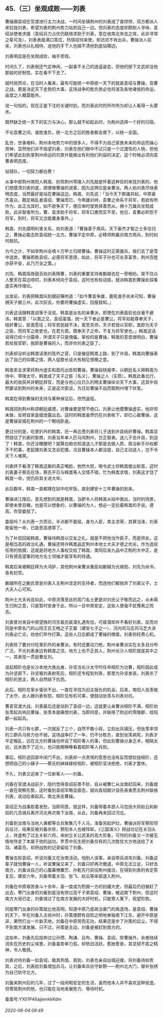 ## 45.（三）坐观成败——刘表
曹操跟袁绍在官渡进行主力决战，一时间坐镇荆州的刘表成了香饽饽，双方都派人来拉拢刘表，希望刘表的荆州势力站到自己一边。但刘表的态度却颇耐人寻味，袁绍派使者求援（袁绍兵力占优仍联络求助于刘表，意在收南北夹击之效，此非寻常之辈可及），刘表表面满口答应，热情招待来使，却迟迟不肯出兵，曹操派人前来，刘表也以礼相待，连他的手下人也搞不清他到底站哪边。



刘表明显是在坐观成败，袖手旁观。



时间久了，刘表倒还气定神闲，一副事不关己的逍遥姿态，但他的部下文武却没他那般的好耐性，实在看不下去了。



就时局而论，在当时人看来，最有可能统一中原统一天下的就是袁绍与曹操，袁曹之战，更是决定天下走势的大事，这场战争的胜负势必也将波及各地诸侯的命运，庙堂之人概莫能外。



说一句俗的，现在正是下注的关键时刻，而刘表此时的所作所为却让人看得一头雾水。



既然缺乏统一天下的实力与决心，那么就不如趁此时，为荆州选择一个好的归宿。



不论袁曹之间，谁胜谁负，统一北方之后的胜者都会南下，以统一全国。



乱世，世事难料，荆州本地势力中的很多人，不得不为自己家族未来的命运而操心劳神，显然他们并不指望刘表，刘表在他们眼中不过只是一个过渡性的人物，但他们希望此刻执掌荆州命运的刘景升能做出有利他们利益的决定，这个时候必须向袁曹表明态度。



站错队，一切努力都白费！



从事中郎荆州南阳人韩嵩、别驾荆州零陵人刘先就是怀着这种目的来找刘表的，他们想摸清刘表的底，顺便做曹操的说客，因为这两位是亲曹派。两人劝刘表尽快表明态度，当然最好是站在曹操这边，韩嵩、刘先说：「当今天下群雄并起，中原豪杰虽众，戡定祸乱者袁绍、曹操而已，今两雄对峙，袁曹之命系于将军，若欲有所作为，此正当其时，如不欲争天下，便应审时度势择善而从。拥十万雄兵坐观成败，此非智者所为，曹、袁求助于将军，将军口惠而实不至，他日，袁曹必积怨于将军，到时，将军又岂能置身事外。」



韩嵩、刘先摆明利害关系，劝刘表道：「曹操善于用兵，天下豪杰才智之士多往归之，曹操必能击败袁绍统一北方。曹操平定中原，必移师荆襄对南方用兵，到时如何抵抗。



为今之计，不如举荆州全境十万甲士归顺曹操。曹操这时正需援兵，我们去了是雪中送炭，曹操若胜袁绍，必感将军恩德，如此，将军子孙也可长享富贵，荆州百姓亦获平安，此乃万全之策。」



刘先、韩嵩摇唇鼓舌劝刘表降曹，刘表的重要支持者蒯越也在一旁相劝。架不住众人整天在耳边唠叨，刘表本倾向于袁绍，这时也有些动摇，就派韩嵩到曹操处探看虚实再作理论。



出发前，刘表把韩嵩叫到跟前嘱咐道：「如今曹袁争雄，鹿死谁手尚未可知，曹操拥天子据三州，此次前去，你要将曹操虚实，回报我知。」



刘表这话跟韩嵩说等于没说，韩嵩是出名的亲曹派，即使在刘表面前也丝毫不避讳，韩嵩答：「以嵩之见，袁绍虽强，统一天下者必是曹公。将军如能尊奉天子，结好曹公，臣嵩愿往；将军若犹疑不决，嵩至京师，天子若授以官职，嵩即为天子之臣，而将军之故吏也，在君为君。既奉天子之命，不复为将军使也。」韩嵩这话说得已经十分露骨，所谓天子只是傀儡，掌权的是曹操，韩嵩的意思很明白，曹操若给我官职，我即是曹操的人，而非你刘表之臣了。



刘表却没听出韩嵩话里的弦外之音，只是催促韩嵩上路，到了许县，韩嵩向曹操表达了自己的仰慕之情，两人促膝长谈大有相见恨晚之意。



韩嵩卖主求荣将荆州虚实和盘托出告知曹操，曹操投桃报李，以朝廷名义拜韩嵩为侍中、零陵太守。韩嵩成了天子之臣（名义），曹操之人（实质）。韩嵩此番北行，最大的收获并非朝廷拜官，而是与他心仪已久的明主曹操纵论天下大事，这其中自然要谈到荆州的未来，正是这次密谈，为日后曹操不战而取荆州埋下伏笔。



韩嵩在得到曹操的支持与某种保证后，欣然返程。



韩嵩回到荆州称颂朝廷威德，对曹操更是赞不绝口。刘表让他摸曹操虚实，他非但未做，反把自家底细泄露出去。这时的韩嵩虽然仍在刘表帐下，却已心属曹操，这是曹操安插在荆州的一个眼线卧底。



更过分的是，吃里扒外的韩嵩，还一再怂恿刘表将儿子送到许县结好曹操。韩嵩显然低估了刘表的智商，刘表当年单人匹马闯荆州，岂乏智勇。送儿子去许县，别逗了！韩嵩，你还没睡醒吧？就算白痴也知道送儿子那是去做人质，政治新手孙权都不干的事，老狐狸刘表又怎会犯傻，况且曹操本人都没提，自己主动送人，岂不令天下人嗤笑。



刘表终于看清了韩嵩这厮的真正嘴脸，勃然大怒，喝令武士将韩嵩推出斩首，这时刘表妻子蔡氏在场，蔡氏平日与韩嵩等人交情不错，忙为韩嵩求情，刘表这才饶了韩嵩一命，但仍将其关进大牢。



此后数年，韩嵩一直都蹲在狱中吃牢饭，直到建安十三年曹操的到来。



曹操进江陵后，首先想到的就是韩嵩，当即令人将韩嵩从狱中救出，当时的场景，即使未曾目睹，也是可以想象的，以曹操的为人，想必一定拉着韩嵩的手说，德高，你受委屈了。



委屈吗？从刘表一方而论，半点都不委屈，身为人臣，卖主求荣，其罪当诛，刘表能留他一命，已是恩高德厚了。



为了补偿回报韩嵩，曹操待韩嵩以交友之礼，就是不把他当作臣子，而是师友，这是相当高的政治礼遇。曹操还特许韩嵩品定荆州本地士大夫才德之优劣，作为选拔任用的依据，这就是将地方人事权交给了韩嵩，类同后来九品中正制的大中正，是只有德高望重的地方名士领袖才能享有的待遇。



韩嵩后来被朝廷拜为大鸿胪，其他荆州亲曹派重臣如蒯越为光禄勋、刘先为尚书，各有封赏。



蒯越所在之蒯氏曾是刘表入主荆州坚定的支持者，而连他们都抛弃了刘表父子，士大夫人心可知。



荆州士大夫尚且如此，中原流落至此的高门名士更是对刘氏父子敬而远之，从未萌生归附之意，只是暂时安身于此，所以一旦中原安定，这些人便毫不犹豫离之而去。



刘表曾对来自中原望族的河东裴氏裴潜礼遇有加，可裴潜却并不看好刘表，反而对同是中原名门的山阳王氏王畅之子王粲（建安七子之一）、河内司马氏司马芝大讲刘表必亡论，劝他们早作打算。这些人日后都成了曹操的僚属，刘表则枉费心机。



刘表除了要对付吃里扒外的亲曹派，有时还要动刀枪，荆州亲曹派实在太多且分布广泛，不光刘表身边有韩嵩之流，地方上也不乏其人，荆州长沙人桓阶就是其中之一，其表现一贯挺曹反刘。



说起桓阶也是长沙本地大族出身，孙坚当长沙太守时任命桓阶为功曹，桓阶因此成为孙坚部下，孙坚被刘表射死后，桓阶还专程到刘表，那里为孙坚发丧。刘表杀了桓阶的恩主，两人自然结下仇怨。



此后，桓阶在家乡蛰伏不出，一直在寻找为旧主报仇的机会。后来，南阳人张羡做了太守，此人跟刘表有怨，桓阶见有机可乘，便鼓动张羡与刘表对抗。



曹袁官渡大战，刘表最后还是站到了袁绍一边，这就更让亲曹派桓阶不满，桓阶劝张羡起兵响应曹操，张羡本就痛恨刘表，当即同意，并联络了附近的零陵郡、桂阳郡一起起兵。



刘表一共只有七郡，一次就反了三个，自然不敢小视，立刻出兵镇压，但张羡率领的三郡兵马势力也不弱，这场战争打了一年，仍不分胜负，直到张羡病死，刘表才平定叛乱，远在北方的曹操也听说了桓阶等人的事，但此刻曹操分身乏术，相隔太远，远水救不了近火，也只能眼睁睁看着桓阶等人兵败。



事后，桓阶逃回家中闭门不出，刘表却一点责怪的意思也没有反而想拉拢桓阶，还想把自己的小姨子——蔡氏的妹妹嫁给桓阶，被桓阶坚决拒绝，刘表才罢休。



不久，刘表又迎来了一位新客人——刘备。



刘备在官渡决战前夕，隐约觉得袁绍前景不妙，自从被曹仁从汝南赶回来，刘备就一直在观察形势，这时看到袁绍军略显疲态，就向袁绍献计自告奋勇愿去荆州联络刘表，说动后者起兵，南北夹击曹操。



袁绍正为战事胶着发愁，当即同意，就这样，刘备带着本部人马包括大将赵云和新招的几百骑兵离开河北再次南下汝南，从此，刘备再未回过河北。



刘备到汝南与当地人龚都等合兵聚集几千人马，准备另起炉灶，曹操派将军蔡阳领兵征讨，结果反被刘备杀败，蔡阳本人也被阵斩。《三国演义》把战功记在关羽头上，并虚构了过五关斩六将，来树立关公武圣的高大形象，可怜的刘备又一次被无情地夺走了本属于他的战功。罗贯中先生把刘备仅有的几次胜仗大方地送给了关羽、诸葛亮，却把战败的记录留给了刘备。



曹操击败袁绍，听说刘备又在汝南活动，怕别人误事，亲自带兵进攻刘备。刘备这辈子就怕曹操一人，听说曹操又来了，刘备只好再次撤退，中原无法立足，只好去南方，刘备派自己的心腹幕僚麋竺、孙乾先行前往荆州接洽，在得到刘表的肯定答复后，建安六年，刘备带着关羽、张飞、赵云等率部退入荆州。



刘备在中原艰苦奋斗十余年，虽一度成为割据一方的封疆大吏，但最后仍旧被赶了出去，寒门出身的刘备到底没有拼过高干子弟袁绍、曹操，被迫南下荆州，但这时南方大局已定，刘备错过了在南方发展的大好时机，只能寄人篱下，观望形势。



同是寒门出身的孙策就比他高明，知道中原乃是政治豪门的角逐场，是袁绍、曹操的天下，早在刘备入主徐州时，孙策便颇有自知之明地单独南下江东，避开中原是非，果然打出一片新天地，刘备在中原劳而无功，结果还是步了孙策的后尘，不得不到南方谋发展，只不过，孙策是主动，刘备是被赶到南方的。



这些年，刘备先后投奔过公孙瓒、陶谦、吕布、曹操、袁绍，除曹操外，余者陆续消失在历史的尘埃里，刘备虽势单力孤，却依旧活跃，愈挫愈奋，其坚韧不拔之精神，令人敬佩。



刘表对待刘备一如袁绍，极其热情、周到，刘表也亲自出城迎接，将刘备待如贵宾，之后，刘表给刘备增加兵马，让刘备率兵驻守新野——荆州北大门，替补张绣为自己防守北方。



刘备来荆州后的几年，过了一段闲暇安定的生活，虽然他本人并不喜欢这种安逸，但寄居荆州的他，也只能在当地发展势力、等待时机。



备案号:YX01P46ajjemkkKdm


###### 2020-06-04 09:49
